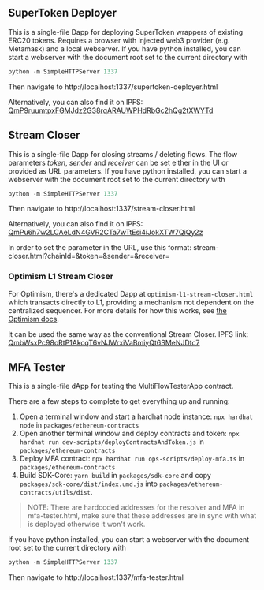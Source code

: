 ## SuperToken Deployer

This is a single-file Dapp for deploying SuperToken wrappers of existing ERC20 tokens.
Requires a browser with injected web3 provider (e.g. Metamask) and a local webserver.
If you have python installed, you can start a webserver with the document root set to the current directory with
```python
python -m SimpleHTTPServer 1337
```
Then navigate to http://localhost:1337/supertoken-deployer.html

Alternatively, you can also find it on IPFS: [QmP9ruumtpxFGMJdz2G38rqARAUWPHdRbGc2hQg2tXWYTd](https://cloudflare-ipfs.com/ipfs/QmP9ruumtpxFGMJdz2G38rqARAUWPHdRbGc2hQg2tXWYTd)

## Stream Closer

This is a single-file Dapp for closing streams / deleting flows.
The flow parameters _token_, _sender_ and _receiver_ can be set either in the UI or provided as URL parameters.
If you have python installed, you can start a webserver with the document root set to the current directory with
```python
python -m SimpleHTTPServer 1337
```

Then navigate to http://localhost:1337/stream-closer.html

Alternatively, you can also find it on IPFS: [QmPu6h7w2LCAeLdN4GVR2CTa7wTtEsi4iJokXTW7QiQy2z](https://cloudflare-ipfs.com/ipfs/QmPu6h7w2LCAeLdN4GVR2CTa7wTtEsi4iJokXTW7QiQy2z)

In order to set the parameter in the URL, use this format:
stream-closer.html?chainId=<chainId>&token=<tokenAddress>&sender=<senderAddress>&receiver=<receiverAddress>

### Optimism L1 Stream Closer

For Optimism, there's a dedicated Dapp at `optimism-l1-stream-closer.html` which transacts directly to L1, providing a mechanism not dependent on the centralized sequencer.
For more details for how this works, see [the Optimism docs](https://github.com/ethereum-optimism/optimism/blob/develop/specs/deposits.md).

It can be used the same way as the conventional Stream Closer. IPFS link: [QmbWsxPc98oRtP1AkcqT6vNJWrxiVaBmiyQt6SMeNJDtc7](https://cloudflare-ipfs.com/ipfs/QmbWsxPc98oRtP1AkcqT6vNJWrxiVaBmiyQt6SMeNJDtc7)

## MFA Tester

This is a single-file dApp for testing the MultiFlowTesterApp contract.

There are a few steps to complete to get everything up and running:
1. Open a terminal window and start a hardhat node instance: `npx hardhat node` in `packages/ethereum-contracts`
2. Open another terminal window and deploy contracts and token: `npx hardhat run dev-scripts/deployContractsAndToken.js` in `packages/ethereum-contracts`
3. Deploy MFA contract: `npx hardhat run ops-scripts/deploy-mfa.ts` in `packages/ethereum-contracts`
4. Build SDK-Core: `yarn build` in `packages/sdk-core` and copy `packages/sdk-core/dist/index.umd.js` into `packages/ethereum-contracts/utils/dist`.

> NOTE: There are hardcoded addresses for the resolver and MFA in mfa-tester.html, make sure that these addresses are in sync with what is deployed otherwise it won't work.

If you have python installed, you can start a webserver with the document root set to the current directory with
```python
python -m SimpleHTTPServer 1337
```
Then navigate to http://localhost:1337/mfa-tester.html
